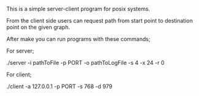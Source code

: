 This is a simple server-client program for posix systems.

From the client side users can request path from start point to destination point on the given graph.

After make you can run programs with these commands;

For server;
 
 ./server -i pathToFile -p PORT -o pathToLogFile -s 4 -x 24 -r 0

For client;

./client -a 127.0.0.1 -p PORT -s 768 -d 979
